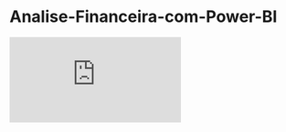 # Analise-Financeira-com-Power-BI

![dashboard](https://github.com/manoelablanke4/Analise-Financeira-com-Power-BI/blob/main/analise_financeira.pdf)
